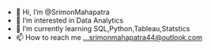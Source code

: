 - 👋 Hi, I’m @SrimonMahapatra
- 👀 I’m interested in Data Analytics
- 🌱 I’m currently learning SQL,Python,Tableau,Statstics
- 📫 How to reach me ...srimonmahapatra44@outlook.com

<!---
SrimonMahapatra/SrimonMahapatra is a ✨ special ✨ repository because its `README.md` (this file) appears on your GitHub profile.
You can click the Preview link to take a look at your changes.
--->
